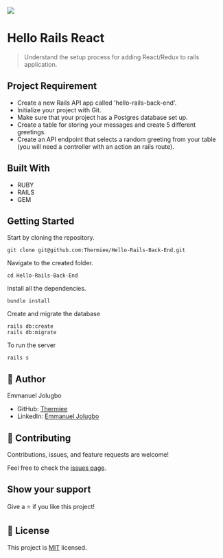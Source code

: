 ![](https://img.shields.io/badge/Microverse-blueviolet)

# Hello Rails React

> Understand the setup process for adding React/Redux to rails application.

## Project Requirement

 - Create a new Rails API app called 'hello-rails-back-end'.
 - Initialize your project with Git.
 - Make sure that your project has a Postgres database set up. 
 - Create a table for storing your messages and create 5 different greetings. 
 - Create an API endpoint that selects a random greeting from your table (you will need a controller with an action an rails route).

## Built With

- RUBY
- RAILS
- GEM

## Getting Started

Start by cloning the repository.

```
git clone git@github.com:Thermiee/Hello-Rails-Back-End.git
```

Navigate to the created folder.

```
cd Hello-Rails-Back-End
```

Install all the dependencies.

```
bundle install
```

Create and migrate the database

```
rails db:create
rails db:migrate
```

To run the server

```
rails s
```

## 👤 Author 
Emmanuel Jolugbo
- GitHub: [Thermiee](https://github.com/Thermiee)
- LinkedIn: [Emmanuel Jolugbo](https://www.linkedin.com/in/emmanuel-jolugbo/)



## 🤝 Contributing

Contributions, issues, and feature requests are welcome!

Feel free to check the [issues page](../../issues/).

## Show your support

Give a ⭐️ if you like this project!

## 📝 License

This project is [MIT](./MIT.md) licensed.